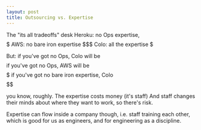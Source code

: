 ```yaml
---
layout: post
title: Outsourcing vs. Expertise
---
```


The "its all tradeoffs" desk
Heroku: no Ops expertise, $$$$$
AWS: no bare iron expertise $$$
Colo: all the expertise $

But: if you've got no Ops, Colo will be $$$$$$$$$$$$
if you've got no Ops, AWS will be $$$$$$$$$
if you've got no bare iron expertise, Colo $$$$$$

you know, roughly.
The expertise costs money (it's staff)
And staff changes their minds about where they want to work,
so there's risk.

Expertise can flow inside a company though,
i.e. staff training each other,
which is good for us as engineers,
and for engineering as a discipline.
